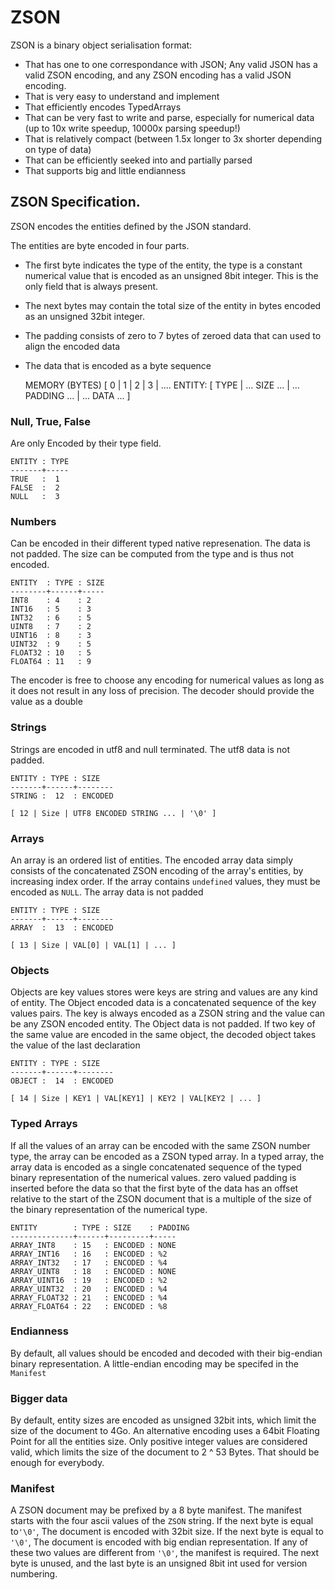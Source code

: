 # ZSON

ZSON is a binary object serialisation format:

 - That has one to one correspondance with JSON; Any valid JSON
   has a valid ZSON encoding, and any ZSON encoding has a valid JSON
   encoding.
 - That is very easy to understand and implement
 - That efficiently encodes TypedArrays
 - That can be very fast to write and parse, especially for numerical data
   (up to 10x write speedup, 10000x parsing speedup!)
 - That is relatively compact (between 1.5x longer to 3x shorter depending
   on type of data)
 - That can be efficiently seeked into and partially parsed 
 - That supports big and little endianness

## ZSON Specification.

ZSON encodes the entities defined by the JSON standard.

The entities are byte encoded in four parts.
   
  - The first byte indicates the type of the entity, the type is a
    constant numerical value that is encoded as an unsigned 8bit integer. This is the
    only field that is always present.
  - The next bytes may contain the total size of the entity in bytes encoded as
    an unsigned 32bit integer.
  - The padding consists of zero to 7 bytes of zeroed data that can used to
    align the encoded data
  - The data that is encoded as a byte sequence

    MEMORY (BYTES)
    [    0   |    1    |    2    |    3    |  ....
    ENTITY:
    [ TYPE   |  ... SIZE ...     |   ... PADDING ...  |  ...  DATA  ...  ]

### Null, True, False

Are only Encoded by their type field.
    
    ENTITY : TYPE
    -------+-----
    TRUE   :  1
    FALSE  :  2
    NULL   :  3

### Numbers

Can be encoded in their different typed native represenation. The data is not 
padded. The size can be computed from the type and is thus not encoded.

    ENTITY  : TYPE : SIZE
    --------+------+-----
    INT8    : 4    : 2
    INT16   : 5    : 3
    INT32   : 6    : 5
    UINT8   : 7    : 2
    UINT16  : 8    : 3
    UINT32  : 9    : 5
    FLOAT32 : 10   : 5
    FLOAT64 : 11   : 9

The encoder is free to choose any encoding for numerical values as long as it does
not result in any loss of precision. The decoder should provide the value as a
double

### Strings

Strings are encoded in utf8 and null terminated. The utf8 data is not padded.

    ENTITY : TYPE : SIZE
    -------+------+--------
    STRING :  12  : ENCODED

    [ 12 | Size | UTF8 ENCODED STRING ... | '\0' ]

### Arrays

An array is an ordered list of entities. The encoded array data simply consists of
the concatenated ZSON encoding of the array's entities, by increasing index order. If the array
contains `undefined` values, they must be encoded as `NULL`. The array data is not padded

    ENTITY : TYPE : SIZE
    -------+------+--------
    ARRAY  :  13  : ENCODED

    [ 13 | Size | VAL[0] | VAL[1] | ... ]
    
### Objects
Objects are key values stores were keys are string and values are any kind of entity. 
The Object encoded data is a concatenated sequence of the key values pairs. The key is
always encoded as a ZSON string and the value can be any ZSON encoded entity. The
Object data is not padded. If two key of the same value are encoded in the same object,
the decoded object takes the value of the last declaration

    ENTITY : TYPE : SIZE
    -------+------+--------
    OBJECT :  14  : ENCODED

    [ 14 | Size | KEY1 | VAL[KEY1] | KEY2 | VAL[KEY2 | ... ]

### Typed Arrays
If all the values of an array can be encoded with the same ZSON number type, the array
can be encoded as a ZSON typed array. In a typed array, the array data is encoded as a 
single concatenated sequence of the typed binary representation of the numerical values.
zero valued padding is inserted before the data so that the first byte of the data has
an offset relative to the start of the ZSON document that is a multiple of the size of the
binary representation of the numerical type. 

    ENTITY        : TYPE : SIZE    : PADDING
    --------------+------+---------+-----
    ARRAY_INT8    : 15   : ENCODED : NONE
    ARRAY_INT16   : 16   : ENCODED : %2
    ARRAY_INT32   : 17   : ENCODED : %4
    ARRAY_UINT8   : 18   : ENCODED : NONE
    ARRAY_UINT16  : 19   : ENCODED : %2
    ARRAY_UINT32  : 20   : ENCODED : %4
    ARRAY_FLOAT32 : 21   : ENCODED : %4
    ARRAY_FLOAT64 : 22   : ENCODED : %8

### Endianness

By default, all values should be encoded and decoded with their 
big-endian binary representation. A little-endian encoding may be
specifed in the `Manifest`

### Bigger data

By default, entity sizes are encoded as unsigned 32bit ints, which limit
the size of the document to 4Go. An alternative encoding uses a 64bit 
Floating Point for all the entities size. Only positive integer values are
considered valid, which limits the size of the document to 2 ^ 53 Bytes.
That should be enough for everybody. 

### Manifest

A ZSON document may be prefixed by a 8 byte manifest. The manifest
starts with the four ascii values of the `ZSON` 
string. If the next byte is equal to`'\0'`, The document is
encoded with 32bit  size. If the next byte is equal to `'\0'`,
The document is encoded with big endian representation. If any
of these two values are different from `'\0'`, the manifest is required. The next byte
is unused, and the last byte is an unsigned 8bit int used for version 
numbering. 

